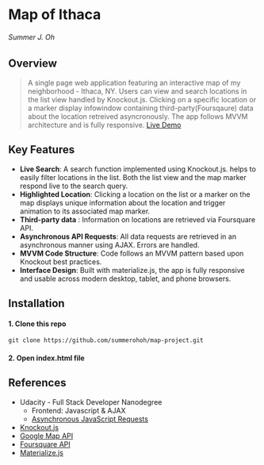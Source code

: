 
# Map of Ithaca #
###### Summer J. Oh ######

## Overview
> A single page web application featuring an interactive map of my neighborhood - Ithaca, NY. Users can view and search locations in the list view handled by Knockout.js. Clicking on a specific location or a marker display infowindow containing third-party(Foursqaure) data about the location retreived asyncronously. The app follows MVVM architecture and is fully responsive. [Live Demo](https://summerohoh.github.io/map-project/)


## Key Features ##

 * **Live Search**: A search function implemented using Knockout.js. helps to easily filter locations in the list. Both the list view and the map marker respond live to the search query. 
 * **Highlighted Location**: Clicking a location on the list or a marker on the map displays unique information about the location and trigger animation to its associated map marker. 
 * **Third-party data** : Information on locations are retrieved via Foursquare API. 
 * **Asynchronous API Requests**: All data requests are retrieved in an asynchronous manner using AJAX. Errors are handled. 
 * **MVVM Code Structure**: Code follows an MVVM pattern based upon Knockout best practices. 
 * **Interface Design**: Built with materialize.js, the app is fully responsive and usable across modern desktop, tablet, and phone browsers. 

## Installation ##

#### 1. Clone this repo
    git clone https://github.com/summerohoh/map-project.git

#### 2. Open index.html file

## References 

 * Udacity - Full Stack Developer Nanodegree
 	* Frontend: Javascript & AJAX
    * [Asynchronous JavaScript Requests](https://www.udacity.com/course/asynchronous-javascript-requests--ud109)
 * [Knockout.js](http://knockoutjs.com)
 * [Google Map API](https://developers.google.com/maps/documentation/)
 * [Foursquare API](https://developer.foursquare.com)
 * [Materialize.js](http://materializecss.com)
